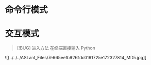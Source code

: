 # 命令行模式


# 交互模式

> [!BUG] 进入方法
> 在终端直接输入 Python

![[../../../ASLant_Files/7e665eefb9261dc0191725e172327814_MD5.jpg]]